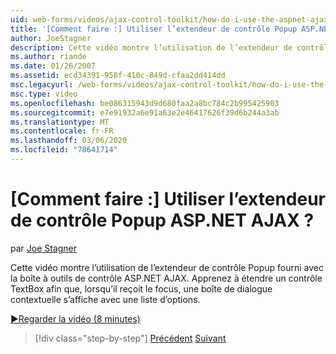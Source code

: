 ```yaml
---
uid: web-forms/videos/ajax-control-toolkit/how-do-i-use-the-aspnet-ajax-popup-control-extender
title: '[Comment faire :] Utiliser l’extendeur de contrôle Popup ASP.NET AJAX ? | Microsoft Docs'
author: JoeStagner
description: Cette vidéo montre l’utilisation de l’extendeur de contrôle Popup fourni avec la boîte à outils de contrôle ASP.NET AJAX. Apprenez à étendre un contrôle TextBox pour que...
ms.author: riande
ms.date: 01/26/2007
ms.assetid: ecd34391-958f-410c-849d-cfaa2dd414dd
msc.legacyurl: /web-forms/videos/ajax-control-toolkit/how-do-i-use-the-aspnet-ajax-popup-control-extender
msc.type: video
ms.openlocfilehash: be086315943d9d680faa2a8bc784c2b995425903
ms.sourcegitcommit: e7e91932a6e91a63e2e46417626f39d6b244a3ab
ms.translationtype: MT
ms.contentlocale: fr-FR
ms.lasthandoff: 03/06/2020
ms.locfileid: "78641714"
---
```

# <a name="how-do-i-use-the-aspnet-ajax-popup-control-extender"></a>[Comment faire :] Utiliser l’extendeur de contrôle Popup ASP.NET AJAX ?

par [Joe Stagner](https://github.com/JoeStagner)

Cette vidéo montre l’utilisation de l’extendeur de contrôle Popup fourni avec la boîte à outils de contrôle ASP.NET AJAX. Apprenez à étendre un contrôle TextBox afin que, lorsqu’il reçoit le focus, une boîte de dialogue contextuelle s’affiche avec une liste d’options.

[&#9654;Regarder la vidéo (8 minutes)](https://channel9.msdn.com/Blogs/ASP-NET-Site-Videos/how-do-i-use-the-aspnet-ajax-popup-control-extender)

> [!div class="step-by-step"]
> [Précédent](how-do-i-use-the-aspnet-ajax-textboxwatermark-control-extender.md)
> [Suivant](how-do-i-use-the-aspnet-ajax-modalpopup-extender-control.md)
